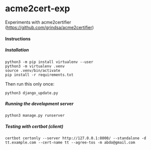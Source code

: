 # acme2cert-exp
Experiments with acme2certifier (https://github.com/grindsa/acme2certifier)

#### Instructions

##### Installation

```
python3 -m pip install virtualenv --user
python3 -m virtualenv .venv
source .venv/bin/activate
pip install -r requirements.txt
```

Then run this only once:

```
python3 django_update.py
```

##### Running the development server

```
python3 manage.py runserver
```

##### Testing with certbot (client)

```
certbot certonly --server http://127.0.0.1:8000/ --standalone -d tt.example.com --cert-name tt --agree-tos -m abdo@gmail.com
```
